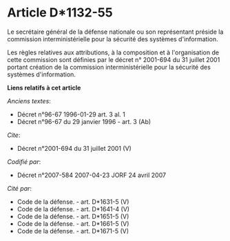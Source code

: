 # Article D*1132-55

Le secrétaire général de la défense nationale ou son représentant préside la commission interministérielle pour la sécurité
des systèmes d'information. 

Les règles relatives aux attributions, à la composition et à l'organisation de cette commission sont définies par le décret
n° 2001-694 du 31 juillet 2001 portant création de la commission interministérielle pour la sécurité des systèmes
d'information.

**Liens relatifs à cet article**

_Anciens textes_:

  - Décret n°96-67 1996-01-29 art. 3 al. 1
  - Décret n°96-67 du 29 janvier 1996 - art. 3 (Ab)

_Cite_:

  - Décret n°2001-694 du 31 juillet 2001 (V)

_Codifié par_:

  - Décret n°2007-584 2007-04-23 JORF 24 avril 2007

_Cité par_:

  - Code de la défense. - art. D*1631-5 (V)
  - Code de la défense. - art. D*1641-4 (V)
  - Code de la défense. - art. D*1651-5 (V)
  - Code de la défense. - art. D*1661-5 (V)
  - Code de la défense. - art. D*1671-5 (V)
